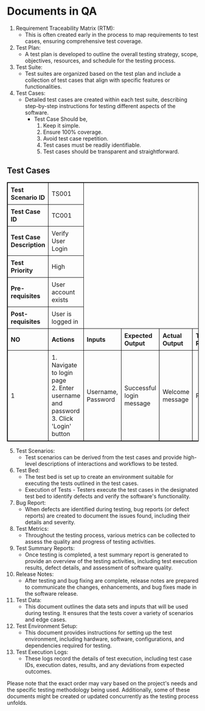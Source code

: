 # Documents in QA

1. Requirement Traceability Matrix (RTM):
   * This is often created early in the process to map requirements to test cases, ensuring comprehensive test coverage.
2. Test Plan:
   * A test plan is developed to outline the overall testing strategy, scope, objectives, resources, and schedule for the testing process.
3. Test Suite:
   * Test suites are organized based on the test plan and include a collection of test cases that align with specific features or functionalities.
4. Test Cases:
   * Detailed test cases are created within each test suite, describing step-by-step instructions for testing different aspects of the software.
     * Test Case Should be,
        1. Keep it simple.
        2. Ensure 100% coverage.
        3. Avoid test case repetition.
        4. Test cases must be readily identifiable.
        5. Test cases should be transparent and straightforward.

<!DOCTYPE html>
<html>
<head>
<style>
  table {
    border-collapse: collapse;
    width: 100%;
    border: 1px solid black;
  }
  th, td {
    border: 1px solid black;
    padding: 8px;
    text-align: left;
  }
</style>
</head>
<body>

<h2>Test Cases</h2>

<table>
  <tr>
    <th>Test Scenario ID</th>
    <td>TS001</td>
  </tr>
  <tr>
    <th>Test Case ID</th>
    <td>TC001</td>
  </tr>
  <tr>
    <th>Test Case Description</th>
    <td>Verify User Login</td>
  </tr>
  <tr>
    <th>Test Priority</th>
    <td>High</td>
  </tr>
  <tr>
    <th>Pre-requisites</th>
    <td>User account exists</td>
  </tr>
  <tr>
    <th>Post-requisites</th>
    <td>User is logged in</td>
  </tr>
  <tr>
    <th>NO</th>
    <th>Actions</th>
    <th>Inputs</th>
    <th>Expected Output</th>
    <th>Actual Output</th>
    <th>Test Results</th>
    <th>Test Comment</th>
  </tr>
  <tr>
    <td>1</td>
    <td>
      1. Navigate to login page<br>
      2. Enter username and password<br>
      3. Click 'Login' button
    </td>
    <td>Username, Password</td>
    <td>Successful login message</td>
    <td>Welcome message</td>
    <td>Pass</td>
    <td>Login functionality works as expected.</td>
  </tr>
</table>

</body>
</html>

5. Test Scenarios:
   * Test scenarios can be derived from the test cases and provide high-level descriptions of interactions and workflows to be tested.
6. Test Bed:
   * The test bed is set up to create an environment suitable for executing the tests outlined in the test cases.
   * Execution of Tests - Testers execute the test cases in the designated test bed to identify defects and verify the software's functionality.
7. Bug Report:
   * When defects are identified during testing, bug reports (or defect reports) are created to document the issues found, including their details and severity.
8. Test Metrics:
   * Throughout the testing process, various metrics can be collected to assess the quality and progress of testing activities.
9. Test Summary Reports:
    * Once testing is completed, a test summary report is generated to provide an overview of the testing activities, including test execution results, defect details, and assessment of software quality.
10. Release Notes:
    * After testing and bug fixing are complete, release notes are prepared to communicate the changes, enhancements, and bug fixes made in the software release.
11. Test Data:
    * This document outlines the data sets and inputs that will be used during testing. It ensures that the tests cover a variety of scenarios and edge cases.
12. Test Environment Setup:
    * This document provides instructions for setting up the test environment, including hardware, software, configurations, and dependencies required for testing.
13. Test Execution Logs:
    * These logs record the details of test execution, including test case IDs, execution dates, results, and any deviations from expected outcomes.

Please note that the exact order may vary based on the project's needs and the specific testing methodology being used. Additionally, some of these documents might be created or updated concurrently as the testing process unfolds.
